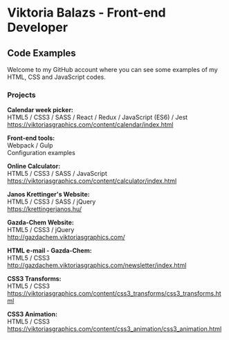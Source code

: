 # Viktoria Balazs - Front-end Developer
## Code Examples
Welcome to my GitHub account where you can see some examples of my HTML, CSS and JavaScript codes.

### Projects

**Calendar week picker:**<br/>
HTML5 / CSS3 / SASS / React / Redux / JavaScript (ES6) / Jest<br/>
https://viktoriasgraphics.com/content/calendar/index.html

**Front-end tools:**<br/>
Webpack / Gulp<br/>
Configuration examples

**Online Calculator:**<br/>
HTML5 / CSS3 / SASS / JavaScript<br/>
https://viktoriasgraphics.com/content/calculator/index.html

**Janos Krettinger's Website:**<br/>
HTML5 / CSS3 / SASS / jQuery<br/>
https://krettingerjanos.hu/

**Gazda-Chem Website:**<br/>
HTML5 / CSS3 / jQuery<br/>
http://gazdachem.viktoriasgraphics.com/

**HTML e-mail - Gazda-Chem:**<br/>
HTML5 / CSS3<br/>
http://gazdachem.viktoriasgraphics.com/newsletter/index.html

**CSS3 Transforms:**<br/>
HTML5 / CSS3<br/>
https://viktoriasgraphics.com/content/css3_transforms/css3_transforms.html

**CSS3 Animation:**<br/>
HTML5 / CSS3<br/>
https://viktoriasgraphics.com/content/css3_animation/css3_animation.html
